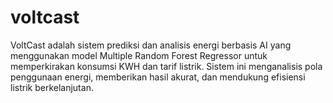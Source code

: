 # voltcast
VoltCast adalah sistem prediksi dan analisis energi berbasis AI yang menggunakan model Multiple Random Forest Regressor untuk memperkirakan konsumsi KWH dan tarif listrik. Sistem ini menganalisis pola penggunaan energi, memberikan hasil akurat, dan mendukung efisiensi listrik berkelanjutan.
